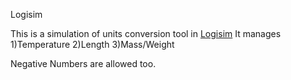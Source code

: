 Logisim

This is a simulation of units conversion tool in [Logisim](http://www.cburch.com/logisim/) It manages 1)Temperature 2)Length 3)Mass/Weight

Negative Numbers are allowed too.
